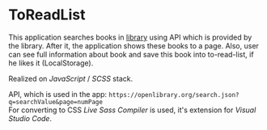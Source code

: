 # ToReadList
This application searches books in [library](https://openlibrary.org/) using API which is provided by the library. After it, the application shows these books to a page. Also, user can see full information about book and save this book into to-read-list, if he likes it (LocalStorage).

Realized on *JavaScript* / *SCSS* stack.

API, which is used in the app: `https://openlibrary.org/search.json?q=searchValue&page=numPage`    
For converting to CSS *Live Sass Compiler* is used, it's extension for *Visual Studio Code*.
